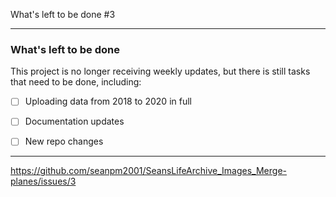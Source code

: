 What's left to be done #3

***

### What's left to be done

This project is no longer receiving weekly updates, but there is still tasks that need to be done, including:

- [ ] Uploading data from 2018 to 2020 in full

- [ ] Documentation updates

- [ ] New repo changes

***

https://github.com/seanpm2001/SeansLifeArchive_Images_Merge-planes/issues/3

